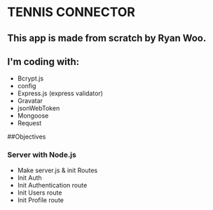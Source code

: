 # TENNIS CONNECTOR

## This app is made from scratch by Ryan Woo.

## I'm coding with:

- Bcrypt.js
- config
- Express.js (express validator)
- Gravatar
- jsonWebToken
- Mongoose
- Request

##Objectives

### Server with Node.js

- Make server.js & init Routes
- Init Auth
- Init Authentication route
- Init Users route
- Init Profile route

